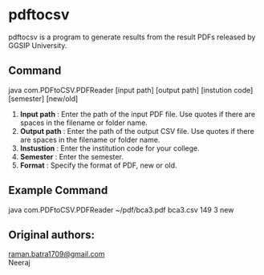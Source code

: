 # pdftocsv
pdftocsv is a program to generate results from the result PDFs released by GGSIP University.

## Command
java com.PDFtoCSV.PDFReader [input path] [output path] [instution code] [semester] [new/old] 

1. **Input path** : Enter the path of the input PDF file. Use quotes if there are spaces in the filename or folder name.
2. **Output path** : Enter the path of the output CSV file. Use quotes if there are spaces in the filename or folder name.
3. **Instustion** : Enter the institution code for your college.
4. **Semester** : Enter the semester.
5. **Format** : Specify the format of PDF, new or old.

## Example Command
java com.PDFtoCSV.PDFReader ~/pdf/bca3.pdf bca3.csv 149 3 new 



## Original authors:
raman.batra1709@gmail.com\
Neeraj
